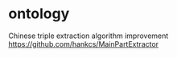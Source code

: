 # ontology
Chinese triple extraction algorithm improvement
https://github.com/hankcs/MainPartExtractor
